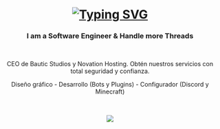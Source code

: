 <h1 align="center">
    <a href="https://git.io/typing-svg"><img src="https://readme-typing-svg.herokuapp.com?font=Roboto&weight=150000&size=30&pause=900&color=F7004B&center=verdadero&vCenter=falso&repeat=verdadero&random=falso&width=435&lines=Hello+how+are+you!;Welcome+to+my+profile;I'm+MrBlour" alt="Typing SVG" /></a>
</h1>

<h3 align="center">I am a Software Engineer & Handle more Threads</h3>

<br/>

<div align="center">

 CEO de Bautic Studios y Novation Hosting. Obtén nuestros servicios con total seguridad y confianza.
 
 Diseño gráfico - Desarrollo (Bots y Plugins) - Configurador (Discord y Minecraft)
 
</div>
<h2 align="center">  </h2>
<br/>
<div align="center">
    <img src="https://skillicons.dev/icons?i=java,nodejs,idea,vscode,html,css,bots,discord,kotlin,maven,ps,js,git,mysql" />
</div>

